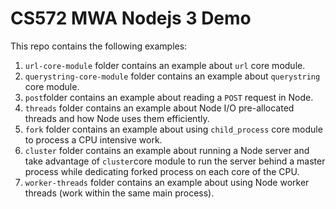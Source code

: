 # CS572 MWA Nodejs 3 Demo  
This repo contains the following examples:  
1. `url-core-module` folder contains an example about `url` core module.
2. `querystring-core-module` folder contains an example about `querystring` core module.
3. `post`folder contains an example about reading a `POST` request in Node.
4. `threads` folder contains an example about Node I/O pre-allocated threads and how Node uses them efficiently.
5. `fork` folder contains an example about using `child_process` core module to process a CPU intensive work.
5. `cluster` folder contains an example about running a Node server and take advantage of `cluster`core module to run the server behind a master process while dedicating forked process on each core of the CPU.
5. `worker-threads` folder contains an example about using Node worker threads (work within the same main process).
